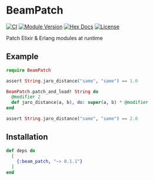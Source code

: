 # BeamPatch

[![CI](https://github.com/kzemek/beam_patch/actions/workflows/ci.yml/badge.svg)](https://github.com/kzemek/beam_patch/actions/workflows/ci.yml)
[![Module Version](https://img.shields.io/hexpm/v/beam_patch.svg)](https://hex.pm/packages/beam_patch)
[![Hex Docs](https://img.shields.io/badge/hex-docs-lightgreen.svg)](https://hexdocs.pm/beam_patch/)
[![License](https://img.shields.io/hexpm/l/beam_patch.svg)](https://github.com/kzemek/beam_patch/blob/master/LICENSE)

Patch Elixir & Erlang modules at runtime

## Example

```elixir
require BeamPatch

assert String.jaro_distance("same", "same") == 1.0

BeamPatch.patch_and_load! String do
  @modifier 2
  def jaro_distance(a, b), do: super(a, b) * @modifier
end

assert String.jaro_distance("same", "same") == 2.0
```

## Installation

```elixir
def deps do
  [
    {:beam_patch, "~> 0.1.1"}
  ]
end
```
